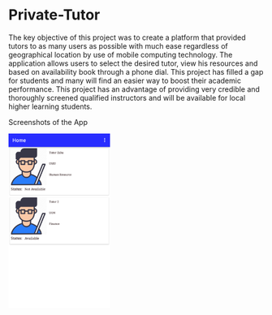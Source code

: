 # Private-Tutor

The key objective of this project was to create a platform that provided tutors to as many users as possible with much ease regardless of geographical location by use of mobile computing technology. 
The application allows users to select the desired tutor, view his resources and based on availability book through a phone dial. 
This project has filled a gap for students and many will find an easier way to boost their academic performance. 
This project has  an advantage of providing very credible and thoroughly screened qualified instructors and will be available for local higher learning students.

Screenshots of the App

<img src="https://github.com/albusaidy05/Private-Tutor/blob/master/Screnshots/20201214_135927.png" alt="alt text" width="200" >




